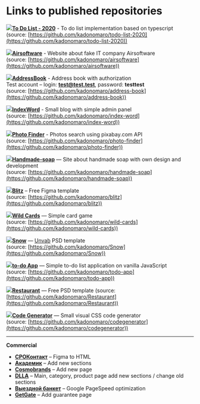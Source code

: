 # Links to published repositories

[![](https://img.icons8.com/color/48/000000/typescript.png)](https://todo-list-2020-6c5c0.firebaseapp.com/)[**To Do List - 2020**](https://todo-list-2020-6c5c0.firebaseapp.com/) - To do list implementation based on typescript  
(source: [https://github.com/kadonomaro/todo-list-2020](https://github.com/kadonomaro/todo-list-2020))  

[![](https://img.icons8.com/color/32/000000/html-5.png)](https://airsoftware.ru.com/)[**Airsoftware**](https://airsoftware.ru.com/) - Website about fake IT company Airsoftware  
(source: [https://github.com/kadonomaro/airsoftware](https://github.com/kadonomaro/airsoftware))

[![](https://img.icons8.com/color/32/000000/vue-js.png)](https://address-book-2020.web.app/)[**AddressBook**](https://address-book-2020.web.app/) - Address book with authorization  
Test account – login: **test@test.test**, password: **testtest**  
(source: [https://github.com/kadonomaro/address-book](https://github.com/kadonomaro/address-book))

[![](https://img.icons8.com/color/32/000000/vue-js.png)](https://indexword.handmade-soap.ru/)[**IndexWord**](https://indexword.handmade-soap.ru/) - Small blog with simple admin panel  
(source: [https://github.com/kadonomaro/index-word](https://github.com/kadonomaro/index-word))

[![](https://img.icons8.com/color/32/000000/vue-js.png)](https://kadonomaro.github.io/photo-finder/)[**Photo Finder**](https://kadonomaro.github.io/photo-finder/) - Photos search using pixabay.com API  
(source: [https://github.com/kadonomaro/photo-finder](https://github.com/kadonomaro/photo-finder))

[![](https://img.icons8.com/color/32/000000/html-5.png)](https://handmade-soap.ru/)[**Handmade-soap**](https://handmade-soap.ru/) — Site about handmade soap with own design and development  
(source: [https://github.com/kadonomaro/handmade-soap](https://github.com/kadonomaro/handmade-soap))

[![](https://img.icons8.com/color/32/000000/html-5.png)](https://kadonomaro.github.io/blitz/)[**Blitz**](https://kadonomaro.github.io/blitz/) – Free Figma template  
(source: [https://github.com/kadonomaro/blitz](https://github.com/kadonomaro/blitz))

[![](https://handmade-soap.ru/templates/images/js_logo.png)](https://kadonomaro.github.io/wild-cards/)[**Wild Cards**](https://kadonomaro.github.io/wild-cards/) — Simple card game  
(source: [https://github.com/kadonomaro/wild-cards](https://github.com/kadonomaro/wild-cards))

[![](https://img.icons8.com/color/32/000000/html-5.png)](https://kadonomaro.github.io/Snow/)[**Snow**](https://kadonomaro.github.io/Snow/) — [Unvab](http://unvab.com/#home) PSD template  
(source: [https://github.com/kadonomaro/Snow](https://github.com/kadonomaro/Snow))

[![](https://handmade-soap.ru/templates/images/js_logo.png)](https://kadonomaro.github.io/todo-app/)[**to-do App**](https://kadonomaro.github.io/todo-app/) — Simple to-do list application on vanilla JavaScript  
(source: [https://github.com/kadonomaro/todo-app](https://github.com/kadonomaro/todo-app))

[![](https://img.icons8.com/color/32/000000/html-5.png)](https://kadonomaro.github.io/Restaurant/)[**Restaurant**](https://kadonomaro.github.io/Restaurant/) — Free PSD template  (source: [https://github.com/kadonomaro/Restaurant](https://github.com/kadonomaro/Restaurant))

[![](https://img.icons8.com/color/32/000000/html-5.png)](https://kadonomaro.github.io/codegenerator/)[**Code Generator**](https://kadonomaro.github.io/codegenerator/) — Small visual CSS code generator  
(source: [https://github.com/kadonomaro/codegenerator](https://github.com/kadonomaro/codegenerator))

***
**Commercial**  

* [**СРОКонтакт**](http://xn--80atbkdblhoc.xn--p1ai/) – Figma to HTML  
* [**Академик**](http://www.akademik.help/) – Add new sections  
* [**Cosmobrands**](https://cosmobrands.online/opt) – Add new page   
* [**DLLA**](https://dlla.ru/index.php) – Main, category, product page add new sections / change old sections  
* [**Выездной банкет**](https://viezdnoy-banket.ru/) – Google PageSpeed optimization  
* [**GetGate**](https://getgate.ru/garantiya/) – Add guarantee page

